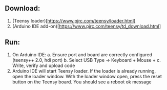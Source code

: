 ## Download:
1. (Teensy loader)[https://www.pjrc.com/teensy/loader.html]
2. (Arduino IDE add-on)[https://www.pjrc.com/teensy/td_download.html]

## Run:
1. On Arduino IDE: 
	a. Ensure port and board are correctly configured (teensy++ 2.0, hdi port)
	b. Select USB Type -> Keyboard + Mouse + <others>
	c. Write, verify and upload code
2. Arduino IDE will start Teensy loader. If the loader is already running, open the loader window.
With the loader window open, press the reset button on the Teensy board. You should see a reboot ok message